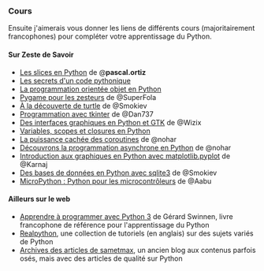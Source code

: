 ### Cours

Ensuite j'aimerais vous donner les liens de différents cours (majoritairement francophones) pour compléter votre apprentissage du Python.

#### Sur Zeste de Savoir

* [Les slices en Python](https://zestedesavoir.com/tutoriels/582/les-slices-en-python/) de @**pascal.ortiz**
* [Les secrets d'un code pythonique](https://zestedesavoir.com/articles/1079/les-secrets-dun-code-pythonique/)
* [La programmation orientée objet en Python](https://zestedesavoir.com/tutoriels/1253/la-programmation-orientee-objet-en-python/)
* [Pygame pour les zesteurs](https://zestedesavoir.com/tutoriels/846/pygame-pour-les-zesteurs/) de @SuperFola
* [À la découverte de turtle](https://zestedesavoir.com/tutoriels/944/a-la-decouverte-de-turtle/) de @Smokiev
* [Programmation avec tkinter](https://zestedesavoir.com/tutoriels/1729/programmation-avec-tkinter/) de @Dan737
* [Des interfaces graphiques en Python et GTK](https://zestedesavoir.com/tutoriels/870/des-interfaces-graphiques-en-python-et-gtk/) de @Wizix
* [Variables, scopes et closures en Python](https://zestedesavoir.com/tutoriels/3163/variables-scopes-et-closures-en-python/)
* [La puissance cachée des coroutines](https://zestedesavoir.com/articles/152/la-puissance-cachee-des-coroutines/) de @nohar
* [Découvrons la programmation asynchrone en Python](https://zestedesavoir.com/articles/1568/decouvrons-la-programmation-asynchrone-en-python/) de @nohar
* [Introduction aux graphiques en Python avec matplotlib.pyplot](https://zestedesavoir.com/tutoriels/469/introduction-aux-graphiques-en-python-avec-matplotlib-pyplot/) de @Karnaj
* [Des bases de données en Python avec sqlite3](https://zestedesavoir.com/tutoriels/1294/des-bases-de-donnees-en-python-avec-sqlite3/) de @Smokiev
* [MicroPython : Python pour les microcontrôleurs](https://zestedesavoir.com/articles/3330/micropython-python-pour-les-microcontroleurs/) de @Aabu


#### Ailleurs sur le web

* [Apprendre à programmer avec Python 3](https://inforef.be/swi/python.htm) de Gérard Swinnen, livre francophone de référence pour l'apprentissage du Python
* [Realpython](https://realpython.com/), une collection de tutoriels (en anglais) sur des sujets variés de Python
* [Archives des articles de sametmax](https://github.com/sametmax/miroir-du-blog), un ancien blog aux contenus parfois osés, mais avec des articles de qualité sur Python
